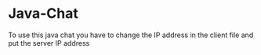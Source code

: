 # Java-Chat

To use this java chat you have to change the IP address in the client file and put the server IP address

